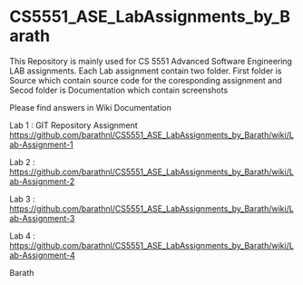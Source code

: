 # CS5551_ASE_LabAssignments_by_Barath
This Repository is mainly used for CS 5551 Advanced Software Engineering LAB assignments.
Each Lab assignment contain two folder. First folder is Source which contain source code for the coresponding assignment and Secod folder is Documentation which contain screenshots 

Please find answers in Wiki Documentation

Lab 1 : GIT Repository Assignment  
        https://github.com/barathnl/CS5551_ASE_LabAssignments_by_Barath/wiki/Lab-Assignment-1

Lab 2 : https://github.com/barathnl/CS5551_ASE_LabAssignments_by_Barath/wiki/Lab-Assignment-2

Lab 3 : https://github.com/barathnl/CS5551_ASE_LabAssignments_by_Barath/wiki/Lab-Assignment-3

Lab 4 : https://github.com/barathnl/CS5551_ASE_LabAssignments_by_Barath/wiki/Lab-Assignment-4

Barath
